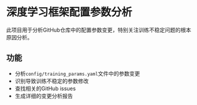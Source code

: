# 深度学习框架配置参数分析

此项目用于分析GitHub仓库中的配置参数变更，特别关注训练不稳定问题的根本原因分析。

## 功能

- 分析`config/training_params.yaml`文件中的参数变更
- 识别导致训练不稳定的参数修改
- 查找相关的GitHub issues
- 生成详细的变更分析报告
